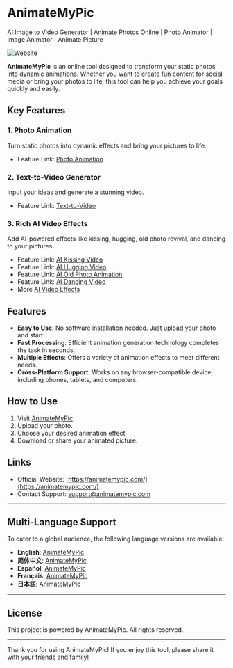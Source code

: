 # AnimateMyPic  
AI Image to Video Generator | Animate Photos Online | Photo Animator | Image Animator | Animate Picture  

[![Website](https://img.shields.io/badge/Visit-Website-blue)](https://animatemypic.com/)  

**AnimateMyPic** is an online tool designed to transform your static photos into dynamic animations. Whether you want to create fun content for social media or bring your photos to life, this tool can help you achieve your goals quickly and easily.  

## Key Features  

### 1. **Photo Animation**  
Turn static photos into dynamic effects and bring your pictures to life.  
- Feature Link: [Photo Animation](https://animatemypic.com/image-to-video)  

### 2. **Text-to-Video Generator**  
Input your ideas and generate a stunning video.  
- Feature Link: [Text-to-Video](https://animatemypic.com/text-to-video)  

### 3. **Rich AI Video Effects**  
Add AI-powered effects like kissing, hugging, old photo revival, and dancing to your pictures.  
- Feature Link: [AI Kissing Video](https://animatemypic.com/effect/ai-kissing)  
- Feature Link: [AI Hugging Video](https://animatemypic.com/effect/ai-hug)  
- Feature Link: [AI Old Photo Animation](https://animatemypic.com/effect/ai-old-photo-animation)  
- Feature Link: [AI Dancing Video](https://animatemypic.com/effect/ai-dancing)  
- More [AI Video Effects](https://animatemypic.com/effect/ai-dancing)  


## Features  

- **Easy to Use**: No software installation needed. Just upload your photo and start.  
- **Fast Processing**: Efficient animation generation technology completes the task in seconds.  
- **Multiple Effects**: Offers a variety of animation effects to meet different needs.  
- **Cross-Platform Support**: Works on any browser-compatible device, including phones, tablets, and computers.  

## How to Use  

1. Visit [AnimateMyPic](https://animatemypic.com/).  
2. Upload your photo.  
3. Choose your desired animation effect.  
4. Download or share your animated picture.  

## Links  

- Official Website: [https://animatemypic.com/](https://animatemypic.com/)  
- Contact Support: [support@animatemypic.com](mailto:support@animatemypic.com)  

---

## Multi-Language Support  

To cater to a global audience, the following language versions are available:  

- **English**: [AnimateMyPic](https://animatemypic.com/en)  
- **简体中文**: [AnimateMyPic](https://animatemypic.com/zh)  
- **Español**: [AnimateMyPic](https://animatemypic.com/es)  
- **Français**: [AnimateMyPic](https://animatemypic.com/fr)  
- **日本語**: [AnimateMyPic](https://animatemypic.com/ja)  

---

## License  

This project is powered by AnimateMyPic. All rights reserved.  

---

Thank you for using AnimateMyPic! If you enjoy this tool, please share it with your friends and family!

